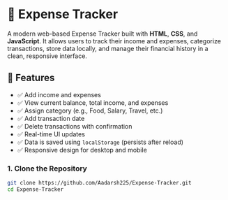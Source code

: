 # 💸 Expense Tracker

A modern web-based Expense Tracker built with **HTML**, **CSS**, and **JavaScript**. It allows users to track their income and expenses, categorize transactions, store data locally, and manage their financial history in a clean, responsive interface.

## 🔧 Features

- ✅ Add income and expenses  
- ✅ View current balance, total income, and expenses  
- ✅ Assign category (e.g., Food, Salary, Travel, etc.)  
- ✅ Add transaction date  
- ✅ Delete transactions with confirmation  
- ✅ Real-time UI updates  
- ✅ Data is saved using `localStorage` (persists after reload)  
- ✅ Responsive design for desktop and mobile  




### 1. Clone the Repository

```bash
git clone https://github.com/Aadarsh225/Expense-Tracker.git
cd Expense-Tracker
